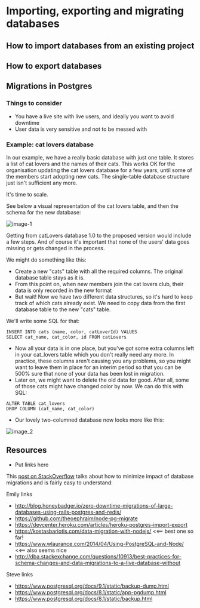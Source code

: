 # Importing, exporting and migrating databases

## How to import databases from an existing project

## How to export databases

## Migrations in Postgres

### Things to consider

- You have a live site with live users, and ideally you want to avoid downtime
- User data is very sensitive and not to be messed with


### Example: cat lovers database

In our example, we have a really basic database with just one table. It stores a list of cat lovers and the names of their cats. This works OK for the organisation updating the cat lovers database for a few years, until some of the members start adopting new cats. The single-table database structure just isn't sufficient any more.

It's time to scale.

See below a visual representation of the cat lovers table, and then the schema for the new database:

![image-1](/Users/emilybertwistle/FAC/READMES/week-7/Database_schema1.png)

Getting from catLovers database 1.0 to the proposed version would include a few steps. And of course it's important that none of the users' data goes missing or gets changed in the process.

We might do something like this:

- Create a new "cats" table with all the required columns. The original database table stays as it is.
- From this point on, when new members join the cat lovers club, their data is only recorded in the new format
- But wait! Now we have two different data structures, so it's hard to keep track of which cats already exist. We need to copy data from the first database table to the new "cats" table.

We'll write some SQL for that:

```
INSERT INTO cats (name, color, catLoverId) VALUES
SELECT cat_name, cat_color, id FROM catLovers
```
- Now all your data is in one place, but you've got some extra columns left in your cat_lovers table which you don't really need any more. In practice, these columns aren't causing you any problems, so you might want to leave them in place for an interim period so that you can be 500% sure that none of your data has been lost in migration.
- Later on, we might want to delete the old data for good. After all, some of those cats might have changed color by now. We can do this with SQL:

```
ALTER TABLE cat_lovers
DROP COLUMN (cat_name, cat_color)
```

- Our lovely two-columned database now looks more like this:

![image_2](/Users/emilybertwistle/FAC/READMES/week-7/Database_schema2.png)






## Resources

- Put links here

This [post on StackOverflow](http://dba.stackexchange.com/questions/10913/best-practices-for-schema-changes-and-data-migrations-to-a-live-database-without) talks about how to minimize impact of database migrations and is fairly easy to understand:

Emily links
- http://blog.honeybadger.io/zero-downtime-migrations-of-large-databases-using-rails-postgres-and-redis/
- https://github.com/theoephraim/node-pg-migrate
- https://devcenter.heroku.com/articles/heroku-postgres-import-export
- https://kostasbariotis.com/data-migration-with-nodejs/ <<== best one so far!
- https://www.wlaurance.com/2014/04/Using-PostgreSQL-and-Node/ <<== also seems nice
- http://dba.stackexchange.com/questions/10913/best-practices-for-schema-changes-and-data-migrations-to-a-live-database-without

Steve links
- https://www.postgresql.org/docs/9.1/static/backup-dump.html
- https://www.postgresql.org/docs/8.1/static/app-pgdump.html
- https://www.postgresql.org/docs/8.1/static/backup.html
